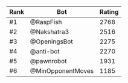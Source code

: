 Rank|Bot|Rating
---|---|---
#1|@RaspFish|2768
#2|@Nakshatra3|2516
#3|@OpeningsBot|2275
#4|@anti-bot|2270
#5|@pawnrobot|1931
#6|@MinOpponentMoves|1185
